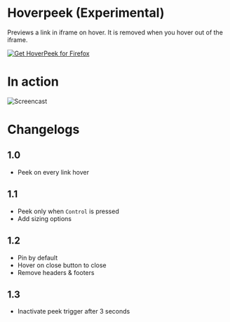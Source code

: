 # Hoverpeek (Experimental)
Previews a link in iframe on hover. It is removed when you hover out of the iframe.

<a href="https://addons.mozilla.org/en-US/firefox/addon/hoverpeek/"><img src="https://user-images.githubusercontent.com/585534/107280546-7b9b2a00-6a26-11eb-8f9f-f95932f4bfec.png" alt="Get HoverPeek for Firefox"></a>

# In action
![Screencast](screencast.gif)

# Changelogs
## 1.0
- Peek on every link hover

## 1.1
- Peek only when `Control` is pressed
- Add sizing options

## 1.2
- Pin by default
- Hover on close button to close
- Remove headers & footers

## 1.3
- Inactivate peek trigger after 3 seconds

